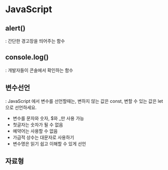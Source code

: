 # JavaScript
## alert()
: 간단한 경고장을 띄어주는 함수

## console.log()
: 개발자들이 콘솔에서 확인하는 함수

## 변수선언
: JavaScript 에서 변수를 선언할때는, 변하지 않는 값은 const, 변할 수 있는 값은 let 으로 선언하세요.
+ 변수를 문자와 숫자, $와 _만 사용 가능
+ 첫글자는 숫자가 될 수 없음
+ 예약어는 사용할 수 없음
+ 가급적 상수는 대문자로 사용하기
+ 변수명은 읽기 쉽고 이해할 수 있게 선언

## 자료형
